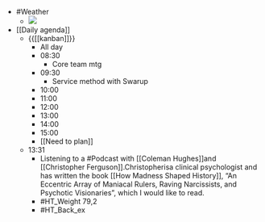 - #Weather
    - ![](https://firebasestorage.googleapis.com/v0/b/firescript-577a2.appspot.com/o/imgs%2Fapp%2FDavidsroam%2FzcjbE0oT3z.png?alt=media&token=6e0f2c9f-b088-4e01-878a-a39385ad6243)
- [[Daily agenda]]
    - {{[[kanban]]}}
        - All day
        - 08:30
            - Core team mtg
        - 09:30
            - Service method with Swarup
        - 10:00
        - 11:00
        - 12:00
        - 13:00
        - 14:00
        - 15:00
        - [[Need to plan]]
    - 13:31
        - Listening to a #Podcast with [[Coleman Hughes]]and [[Christopher Ferguson]].Christopherisa clinical psychologist and has written the book [[How Madness Shaped History]], “An Eccentric Array of Maniacal Rulers, Raving Narcissists, and Psychotic Visionaries”, which I would like to read.
        - #HT_Weight 79,2
        - #HT_Back_ex
